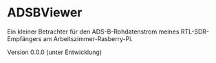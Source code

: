# ADSBViewer
Ein kleiner Betrachter für den ADS-B-Rohdatenstrom meines RTL-SDR-Empfängers am Arbeitszimmer-Rasberry-Pi.

Version 0.0.0 (unter Entwicklung)
